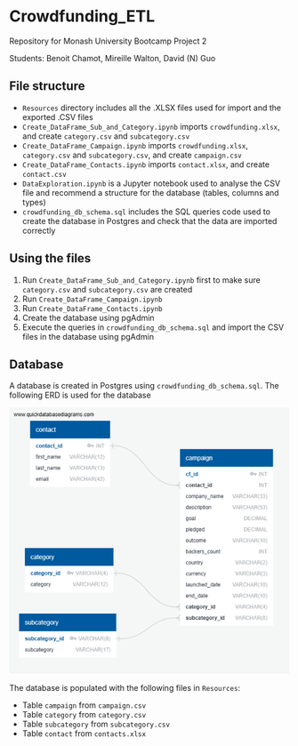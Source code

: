 # Crowdfunding_ETL
Repository for Monash University Bootcamp Project 2

Students: Benoit Chamot, Mireille Walton, David (N) Guo

## File structure
- `Resources` directory includes all the .XLSX files used for import and the exported .CSV files
- `Create_DataFrame_Sub_and_Category.ipynb` imports `crowdfunding.xlsx`, and create `category.csv` and `subcategory.csv`
- `Create_DataFrame_Campaign.ipynb` imports `crowdfunding.xlsx`, `category.csv` and `subcategory.csv`, and create `campaign.csv`
- `Create_DataFrame_Contacts.ipynb` imports `contact.xlsx`, and create `contact.csv`
- `DataExploration.ipynb` is a Jupyter notebook used to analyse the CSV file and recommend a structure for the database (tables, columns and types)
- `crowdfunding_db_schema.sql` includes the SQL queries code used to create the database in Postgres and check that the data are imported correctly

## Using the files
1. Run `Create_DataFrame_Sub_and_Category.ipynb` first to make sure `category.csv` and `subcategory.csv` are created
2. Run `Create_DataFrame_Campaign.ipynb`
3. Run `Create_DataFrame_Contacts.ipynb`
4. Create the database using pgAdmin
5. Execute the queries in `crowdfunding_db_schema.sql` and import the CSV files in the database using pgAdmin

## Database
A database is created in Postgres using `crowdfunding_db_schema.sql`. The following ERD is used for the database

![ERD for crowdfunding_db](ERD.png)

The database is populated with the following files in `Resources`:
- Table `campaign` from `campaign.csv`
- Table `category` from `category.csv`
- Table `subcategory` from `subcategory.csv`
- Table `contact` from `contacts.xlsx`
